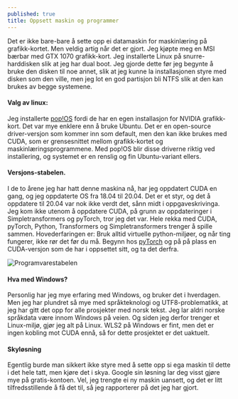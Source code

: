 ```yaml
---
published: true
title: Oppsett maskin og programmer
---
```

Det er ikke bare-bare å sette opp ei datamaskin for maskinlæring på grafikk-kortet. Men veldig artig når det er gjort. Jeg kjøpte meg en MSI bærbar med GTX 1070 grafikk-kort. Jeg installerte Linux på snurre-harddisken slik at jeg har dual boot. Jeg gjorde dette før jeg begynte å bruke den disken til noe annet, slik at jeg kunne la installasjonen styre med disken som den ville, men jeg lot en god partisjon bli NTFS slik at den kan brukes av begge systemene.

#### Valg av linux:
Jeg installerte [pop!OS](https://pop.system76.com) fordi de har en egen installasjon for NVIDIA grafikk-kort. Det var mye enklere enn å bruke Ubuntu. Det er en open-source driver-versjon som kommer inn som default, men den kan ikke brukes med CUDA, som er grensesnittet mellom grafikk-kortet og maskinlæringsprogrammene. Med pop!OS blir disse driverne riktig ved installering, og systemet er en renslig og fin Ubuntu-variant ellers.

#### Versjons-stabelen.
I de to årene jeg har hatt denne maskina nå, har jeg oppdatert CUDA en gang, og jeg oppdaterte OS fra 18.04 til 20.04. Det er et styr, og det å oppdatere til 20.04 var nok ikke verdt det, sånn midt i oppgaveskrivinga. Jeg kom ikke utenom å oppdatere CUDA, på grunn av oppdateringer i Simpletransformers og pyTorch, tror jeg det var. Hele rekka med CUDA, pyTorch, Python, Transformers og Simpletransformers trenger å spille sammen. Hovederfaringen er: Bruk alltid virtuelle python-miljøer, og når ting fungerer, ikke rør det før du må. Begynn hos [pyTorch](https://pytorch.org/get-started/locally/) og på på plass en CUDA-versjon som de har i oppsettet sitt, og ta det derfra.

![Programvarestabelen]({{site.baseurl}}/img/hardwaresetup.jpg)

#### Hva med Windows?
Personlig har jeg mye erfaring med Windows, og bruker det i hverdagen. Men jeg har plundret så mye med språkteknologi og UTF8-problematikk, at jeg har gitt det opp for alle prosjekter med norsk tekst. Jeg lar aldri norske språkdata være innom Windows på veien. Og siden jeg derfor trenger et Linux-miljø, gjør jeg alt på Linux. WLS2 på Windows er fint, men det er ingen kobling mot CUDA ennå, så for dette prosjektet er det uaktuelt.

#### Skyløsning
Egentlig burde man sikkert ikke styre med å sette opp si ega maskin til dette i det hele tatt, men kjøre det i skya. Google sin løsning lar deg visst gjøre mye på gratis-kontoen. Vel, jeg trengte ei ny maskin uansett, og det er litt tilfredsstillende å få det til, så jeg rapporterer på det jeg har gjort.
